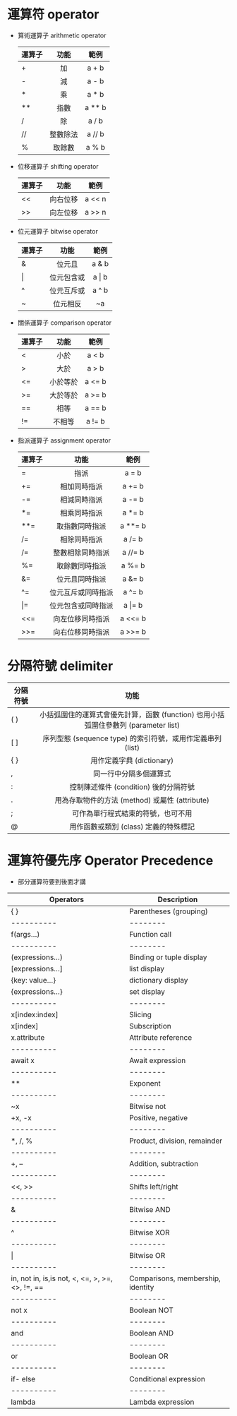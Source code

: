 # 運算符 operator
* 算術運算子 arithmetic operator

	|運算子	|功能	|範例|
	| ---------- | :-----------:  | :-----------: |
	|+	|加	|a + b|
	|-	|減	|a - b|
	|*	|乘	|a * b|
	|**	|指數	|a ** b|
	|/	|除	|a / b|
	|//	|整數除法	|a // b|
	|%	|取餘數	|a % b|

* 位移運算子 shifting operator

	|運算子	|功能	|範例|
	| ---------- | :-----------:  | :-----------: |
	|<<	|向右位移	|a << n|
	|>>	|向左位移	|a >> n|

* 位元運算子 bitwise operator

	|運算子	|功能	|範例|
	| ---------- | :-----------:  | :-----------: |
	|&	|位元且	|a & b|
	|\|	|位元包含或	|a \| b|
	|^	|位元互斥或	|a ^ b|
	|~	|位元相反	|~a|
	
* 關係運算子 comparison operator

	|運算子	|功能	|範例|
	| ---------- | :-----------:  | :-----------: |
	|<	|小於	|a < b|
	|>	|大於	|a > b|
	|<=	|小於等於	|a <= b|
	|>=	|大於等於	|a >= b|
	|==	|相等	|a == b|
	|!=	|不相等	|a != b|
	
* 指派運算子 assignment operator

	|運算子	|功能	|範例|
	| ---------- | :-----------:  | :-----------: |
	|=	|指派	|a = b|
	|+=	|相加同時指派	|a += b|
	|-=	|相減同時指派	|a -= b|
	|*=	|相乘同時指派	|a *= b|
	|**=	|取指數同時指派	|a **= b|
	|/=	|相除同時指派	|a /= b|
	|/=	|整數相除同時指派	|a //= b|
	|%=	|取餘數同時指派	|a %= b|
	|&=	|位元且同時指派	|a &= b|
	|^=	|位元互斥或同時指派	|a ^= b|
	|\|=	|位元包含或同時指派	|a \|= b|
	|<<=	|向左位移同時指派	|a <<= b|
	|>>=	|向右位移同時指派	|a >>= b|
	
# 分隔符號 delimiter

|分隔符號	|功能	|
| ---------- | :-----------:  |
|( )	|小括弧圍住的運算式會優先計算，函數 (function) 也用小括弧圍住參數列 (parameter list)	|
|[ ]	|序列型態 (sequence type) 的索引符號，或用作定義串列 (list)	|
|{ }	|用作定義字典 (dictionary)	|
|,	|同一行中分隔多個運算式	|
|:	|控制陳述條件 (condition) 後的分隔符號	|
|.	|用為存取物件的方法 (method) 或屬性 (attribute)	|
|;	|可作為單行程式結束的符號，也可不用	|
|@	|用作函數或類別 (class) 定義的特殊標記	|

# 運算符優先序 Operator Precedence
* 部分運算符要到後面才講

|Operators		|Description|
|----------		|--------|
|{ }			|Parentheses (grouping)|
|----------		|--------|
|f(args…)		|Function call|
|----------		|--------|
|(expressions…)		|Binding or tuple display|
|[expressions…]		|list display|
|{key: value…}		|dictionary display|
|{expressions…}		|set display|
|----------		|--------
|x[index:index]		|Slicing|
|x[index]		|Subscription|
|x.attribute		|Attribute reference|
|----------		|--------
|await x		|Await expression|
|----------		|--------|
|**			|Exponent|
|----------		|--------|
|~x			|Bitwise not|
|+x, -x			|Positive, negative|
|----------		|--------|
|*, /, %		|Product, division, remainder|
|----------		|--------|
|+, –			|Addition, subtraction|
|----------		|--------|
|<<, >>			|Shifts left/right|
|----------		|--------|
|&			|Bitwise AND|
|----------		|--------|
|^			|Bitwise XOR|
|----------		|--------|
|\|			|Bitwise OR|
|----------		|--------|
|in, not in, is,is not, <, <=, >, >=, <>, !=, ==		|Comparisons, membership, identity|
|----------		|--------|
|not x			|Boolean NOT|
|----------		|--------|
|and			|Boolean AND|
|----------		|--------|
|or			|Boolean OR|
|----------		|--------|
|if- else		|Conditional expression|
|----------		|--------|
|lambda			|Lambda expression|
